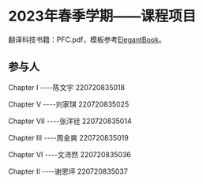 
# 2023年春季学期——课程项目

翻译科技书籍：PFC.pdf，模板参考[ElegantBook](https://github.com/ElegantLaTeX/ElegantBook)。

## 参与人
Chapter I  ----陈文宇 220720835018

Chapter Ⅴ  ----刘家琪 220720835025

Chapter Ⅶ  ----张洋铨 220720835014

Chapter Ⅲ  ----周金爽 220720835019

Chapter Ⅵ  ----文沛然 220720835036

Chapter Ⅱ  ----谢恩坪 220720835037
